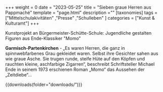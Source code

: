 +++
weight = 0
date = "2023-05-25"
title = "Sieben graue Herren aus Pappmaché"
template = "page.html"
description =""
[taxonomies]
tags = ["Mittelschulakivitäten" ,"Presse" ,"Schulleben" ]
categories = ["Kunst & Kulturamt"]
+++

Kunstprojekt an Bürgermeister-Schütte-Schule: Jugendliche gestalten Figuren aus Ende-Klassiker "Momo"

<!-- more -->

**Garmisch-Partenkirchen** - „Es waren Herren, die ganz in spinnwebfarbenes Grau gekleidet waren. Selbst ihre Gesichter sahen aus wie graue Asche. Sie trugen runde, steife Hüte auf den Köpfen und rauchten kleine, aschfarbige Zigarren“, beschreibt Schriftsteller Michael Ende in seinem 1973 erschienen Roman „Momo“ das Aussehen der „Zeitdiebe“...

{{downloads(folder="downloads/")}}

